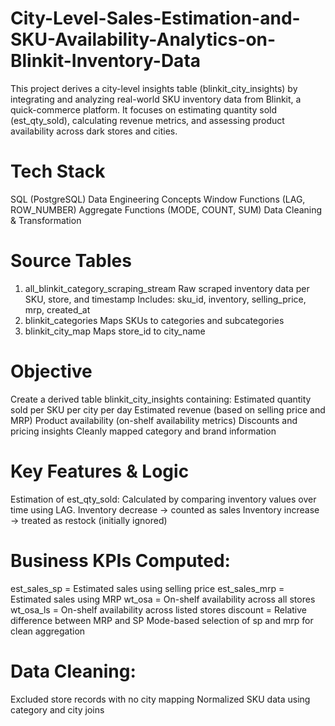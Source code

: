 # City-Level-Sales-Estimation-and-SKU-Availability-Analytics-on-Blinkit-Inventory-Data
This project derives a city-level insights table (blinkit_city_insights) by integrating and analyzing real-world SKU inventory data from Blinkit, a quick-commerce platform. It focuses on estimating quantity sold (est_qty_sold), calculating revenue metrics, and assessing product availability across dark stores and cities.

# Tech Stack
SQL (PostgreSQL)
Data Engineering Concepts
Window Functions (LAG, ROW_NUMBER)
Aggregate Functions (MODE, COUNT, SUM)
Data Cleaning & Transformation

# Source Tables
1. all_blinkit_category_scraping_stream
Raw scraped inventory data per SKU, store, and timestamp
Includes: sku_id, inventory, selling_price, mrp, created_at
2. blinkit_categories
Maps SKUs to categories and subcategories
3. blinkit_city_map
Maps store_id to city_name

# Objective
Create a derived table blinkit_city_insights containing:
Estimated quantity sold per SKU per city per day
Estimated revenue (based on selling price and MRP)
Product availability (on-shelf availability metrics)
Discounts and pricing insights
Cleanly mapped category and brand information

# Key Features & Logic
Estimation of est_qty_sold:
Calculated by comparing inventory values over time using LAG.
Inventory decrease → counted as sales
Inventory increase → treated as restock (initially ignored)

# Business KPIs Computed:
est_sales_sp = Estimated sales using selling price
est_sales_mrp = Estimated sales using MRP
wt_osa = On-shelf availability across all stores
wt_osa_ls = On-shelf availability across listed stores
discount = Relative difference between MRP and SP
Mode-based selection of sp and mrp for clean aggregation

# Data Cleaning:
Excluded store records with no city mapping
Normalized SKU data using category and city joins

